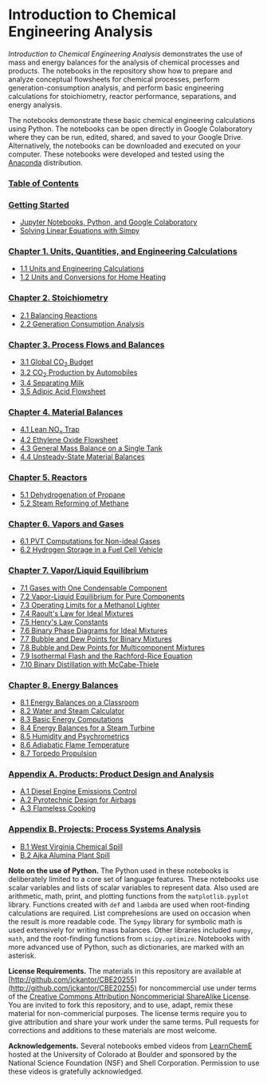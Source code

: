 
# Introduction to Chemical Engineering Analysis

*Introduction to Chemical Engineering Analysis* demonstrates the use of mass and energy balances for the analysis of 
chemical processes and products. The notebooks in the repository show how to prepare and analyze conceptual flowsheets 
for chemical processes, perform generation-consumption analysis, and perform basic engineering calculations for 
stoichiometry, reactor performance, separations, and energy analysis.

The notebooks demonstrate these basic chemical engineering calculations using Python. The notebooks can be open
directly in Google Colaboratory where they can be run, edited, shared, and saved to your Google Drive. Alternatively,
the notebooks can be downloaded and executed on your computer. These notebooks
were developed and tested using the [Anaconda](https://www.anaconda.com/download/) distribution.
### [Table of Contents](http://nbviewer.jupyter.org/github/jckantor/CBE20255/blob.master/notebooks/index.ipynb?flush=true)
### [Getting Started](http://nbviewer.jupyter.org/github/jckantor/CBE20255/blob.master/notebooks/00.00-Getting-Started.ipynb)
- [Jupyter Notebooks, Python, and Google Colaboratory](http://nbviewer.jupyter.org/github/jckantor/CBE20255/blob.master/notebooks/00.01-Getting-Started-with-Jupyter-Notebooks-and-Python.ipynb)
- [Solving Linear Equations with Simpy](http://nbviewer.jupyter.org/github/jckantor/CBE20255/blob.master/notebooks/00.02-Solving-Linear-Equations-with-Sympy.ipynb)

### [Chapter 1. Units, Quantities, and Engineering Calculations](http://nbviewer.jupyter.org/github/jckantor/CBE20255/blob.master/notebooks/01.00-Units-Quantities-and-Engineering-Calculations.ipynb)
- [1.1 Units and Engineering Calculations](http://nbviewer.jupyter.org/github/jckantor/CBE20255/blob.master/notebooks/01.01-Units-and-Engineering-Calculations.ipynb)
- [1.2 Units and Conversions for Home Heating](http://nbviewer.jupyter.org/github/jckantor/CBE20255/blob.master/notebooks/01.02-Units-and-Conversions-for-Home-Heating.ipynb)

### [Chapter 2. Stoichiometry](http://nbviewer.jupyter.org/github/jckantor/CBE20255/blob.master/notebooks/02.00-Stoichiometry.ipynb)
- [2.1 Balancing Reactions](http://nbviewer.jupyter.org/github/jckantor/CBE20255/blob.master/notebooks/02.01-Balancing-Reactions.ipynb)
- [2.2 Generation Consumption Analysis](http://nbviewer.jupyter.org/github/jckantor/CBE20255/blob.master/notebooks/02.02-Generation-Consumption-Analysis-for-Ammonia-Production.ipynb)

### [Chapter 3. Process Flows and Balances](http://nbviewer.jupyter.org/github/jckantor/CBE20255/blob.master/notebooks/03.00-Process-Flows-and-Balances.ipynb)
- [3.1 Global CO<sub>2</sub> Budget](http://nbviewer.jupyter.org/github/jckantor/CBE20255/blob.master/notebooks/03.01-Global-CO2-Budget.ipynb)
- [3.2 CO<sub>2</sub> Production by Automobiles](http://nbviewer.jupyter.org/github/jckantor/CBE20255/blob.master/notebooks/03.02-CO2-Production-by-Automobiles.ipynb)
- [3.4 Separating Milk](http://nbviewer.jupyter.org/github/jckantor/CBE20255/blob.master/notebooks/03.04-Separating-Milk.ipynb)
- [3.5 Adipic Acid Flowsheet](http://nbviewer.jupyter.org/github/jckantor/CBE20255/blob.master/notebooks/03.05-Adipic-Acid-Flowsheet.ipynb)

### [Chapter 4. Material Balances](http://nbviewer.jupyter.org/github/jckantor/CBE20255/blob.master/notebooks/04.00-Material-Balances.ipynb)
- [4.1 Lean NO<sub>x</sub> Trap](http://nbviewer.jupyter.org/github/jckantor/CBE20255/blob.master/notebooks/04.01-Lean-NOx-Trap.ipynb)
- [4.2 Ethylene Oxide Flowsheet](http://nbviewer.jupyter.org/github/jckantor/CBE20255/blob.master/notebooks/04.02-Ethylene-Oxide-Flowsheet.ipynb)
- [4.3 General Mass Balance on a Single Tank](http://nbviewer.jupyter.org/github/jckantor/CBE20255/blob.master/notebooks/04.03-General-Mass-Balance-on-a-Single-Tank.ipynb)
- [4.4 Unsteady-State Material Balances](http://nbviewer.jupyter.org/github/jckantor/CBE20255/blob.master/notebooks/04.04-Unsteady-State-Material-Balances.ipynb)

### [Chapter 5. Reactors](http://nbviewer.jupyter.org/github/jckantor/CBE20255/blob.master/notebooks/05.00-Reactors.ipynb)
- [5.1 Dehydrogenation of Propane](http://nbviewer.jupyter.org/github/jckantor/CBE20255/blob.master/notebooks/05.01-Dehydrogenation-of-Propane.ipynb)
- [5.2 Steam Reforming of Methane](http://nbviewer.jupyter.org/github/jckantor/CBE20255/blob.master/notebooks/05.02-Steam-Reforming-of-Methane.ipynb)

### [Chapter 6. Vapors and Gases](http://nbviewer.jupyter.org/github/jckantor/CBE20255/blob.master/notebooks/06.00-Vapors-and-Gases.ipynb)
- [6.1 PVT Computations for Non-ideal Gases](http://nbviewer.jupyter.org/github/jckantor/CBE20255/blob.master/notebooks/06.01-PVT-Calculations-for-Non-Ideal-Gases.ipynb)
- [6.2 Hydrogen Storage in a Fuel Cell Vehicle](http://nbviewer.jupyter.org/github/jckantor/CBE20255/blob.master/notebooks/06.02-Hydrogen-Storage-for-a-Fuel-Cell-Vehicle.ipynb)

### [Chapter 7. Vapor/Liquid Equilibrium](http://nbviewer.jupyter.org/github/jckantor/CBE20255/blob.master/notebooks/07.00-Vapor-Liquid-Equilibrium.ipynb)
- [7.1 Gases with One Condensable Component](http://nbviewer.jupyter.org/github/jckantor/CBE20255/blob.master/notebooks/07.01-Gases-with-One-Condensable-Component.ipynb)
- [7.2 Vapor-Liquid Equilibrium for Pure Components](http://nbviewer.jupyter.org/github/jckantor/CBE20255/blob.master/notebooks/07.02-Vapor-Liquid-Equilibrium-for-Pure-Components.ipynb)
- [7.3 Operating Limits for a Methanol Lighter](http://nbviewer.jupyter.org/github/jckantor/CBE20255/blob.master/notebooks/07.03-Operating-Limits-for-a_\-Methanol-Lighter.ipynb)
- [7.4 Raoult's Law for Ideal Mixtures](http://nbviewer.jupyter.org/github/jckantor/CBE20255/blob.master/notebooks/07.04-Raoult's-Law-for-Ideal-Mixtures.ipynb)
- [7.5 Henry's Law Constants](http://nbviewer.jupyter.org/github/jckantor/CBE20255/blob.master/notebooks/07.05-Henry's-Law-Constants.ipynb)
- [7.6 Binary Phase Diagrams for Ideal Mixtures](http://nbviewer.jupyter.org/github/jckantor/CBE20255/blob.master/notebooks/07.06-Binary-Phase-Diagrams-for-Ideal-Mixtures.ipynb)
- [7.7 Bubble and Dew Points for Binary Mixtures](http://nbviewer.jupyter.org/github/jckantor/CBE20255/blob.master/notebooks/07.07-Bubble-and-Dew-Points-for-Binary-Mixtures.ipynb)
- [7.8 Bubble and Dew Points for Multicomponent Mixtures](http://nbviewer.jupyter.org/github/jckantor/CBE20255/blob.master/notebooks/07.08-Bubble-and-Dew-Points-for-Multicomponent-Mixtures.ipynb)
- [7.9 Isothermal Flash and the Rachford-Rice Equation](http://nbviewer.jupyter.org/github/jckantor/CBE20255/blob.master/notebooks/07.09-Isothermal-Flash-and-the-Rachford-Rice-Equation.ipynb)
- [7.10 Binary Distillation with McCabe-Thiele](http://nbviewer.jupyter.org/github/jckantor/CBE20255/blob.master/notebooks/07.10-Binary-Distillation-with-McCabe-Thiele.ipynb)

### [Chapter 8. Energy Balances](http://nbviewer.jupyter.org/github/jckantor/CBE20255/blob.master/notebooks/08.00-Energy-Balances.ipynb)
- [8.1 Energy Balances on a Classroom](http://nbviewer.jupyter.org/github/jckantor/CBE20255/blob.master/notebooks/08.01-Energy-Balances-on-a-Classroom.ipynb)
- [8.2 Water and Steam Calculator](http://nbviewer.jupyter.org/github/jckantor/CBE20255/blob.master/notebooks/08.02-Water-and-Steam-Calculator.ipynb)
- [8.3 Basic Energy Computations](http://nbviewer.jupyter.org/github/jckantor/CBE20255/blob.master/notebooks/08.03-Basic-Energy-Calculations.ipynb)
- [8.4 Energy Balances for a Steam Turbine](http://nbviewer.jupyter.org/github/jckantor/CBE20255/blob.master/notebooks/08.04-Energy-Balances-for-a-Steam-Turbine.ipynb)
- [8.5 Humidity and Psychrometrics](http://nbviewer.jupyter.org/github/jckantor/CBE20255/blob.master/notebooks/08.05-Humidity-and-Psychrometrics.ipynb)
- [8.6 Adiabatic Flame Temperature](http://nbviewer.jupyter.org/github/jckantor/CBE20255/blob.master/notebooks/08.06-Adiabatic-Flame-Temperature.ipynb)
- [8.7 Torpedo Propulsion](http://nbviewer.jupyter.org/github/jckantor/CBE20255/blob.master/notebooks/08.07-Torpedo-Propulsion.ipynb)

### [Appendix A. Products: Product Design and Analysis](http://nbviewer.jupyter.org/github/jckantor/CBE20255/blob.master/notebooks/A.00-Projects-Product-Design-and-Analysis.ipynb)
- [A.1 Diesel Engine Emissions Control](http://nbviewer.jupyter.org/github/jckantor/CBE20255/blob.master/notebooks/A.01-Diesel-Engine-Emissions-Control.ipynb)
- [A.2 Pyrotechnic Design for Airbags](http://nbviewer.jupyter.org/github/jckantor/CBE20255/blob.master/notebooks/A.02-Pyrotechnic-Design-for-Airbags.ipynb)
- [A.3 Flameless Cooking](http://nbviewer.jupyter.org/github/jckantor/CBE20255/blob.master/notebooks/A.03-Flameless-Cooking.ipynb)

### [Appendix B. Projects: Process Systems Analysis](http://nbviewer.jupyter.org/github/jckantor/CBE20255/blob.master/notebooks/B.00-Projects-Process-Systems-Analysis.ipynb)
- [B.1 West Virginia Chemical Spill](http://nbviewer.jupyter.org/github/jckantor/CBE20255/blob.master/notebooks/B.01-West-Virginia-Chemical-Spill.ipynb)
- [B.2 Ajka Alumina Plant Spill](http://nbviewer.jupyter.org/github/jckantor/CBE20255/blob.master/notebooks/B.02-Ajka-Alumina-Plant-Spill.ipynb)

**Note on the use of Python.** The Python used in these notebooks is deliberately limited to a core set of language 
features.  These notebooks use scalar variables and lists of scalar variables to represent data. Also used are 
arithmetic, math, print, and plotting functions from the `matplotlib.pyplot` library. Functions created with `def` 
and `lambda` are used when root-finding calculations are required. List comprehesions are used on occasion when the 
result is more readable code. The `Sympy` library for symbolic math is used extensively for writing mass balances. Other
 libraries included `numpy`, `math`, and the root-finding functions from `scipy.optimize`. Notebooks with more advanced 
 use of Python, such as dictionaries, are marked with an asterisk.

**License Requirements.** The materials in this repository are available at 
[http://github.com/jckantor/CBE20255](http://github.com/jckantor/CBE20255) for noncommercial use under terms of the 
[Creative Commons Attribution Noncommericial ShareAlike License](http://creativecommons.org/licenses/by-nc-sa/4.0/). 
You are invited to fork this repository, and to use, adapt, remix these material for non-commericial purposes. The 
license terms require you to give attribution and share your work under the same terms. Pull requests for corrections 
and additions to these materials are most welcome.

**Acknowledgements.** Several notebooks embed videos from [LearnChemE](http://www.learncheme.com/) hosted at the 
University of Colorado at Boulder and sponsored by the National Science Foundation (NSF) and Shell Corporation. 
Permission to use these videos is gratefully acknowledged.</p>
